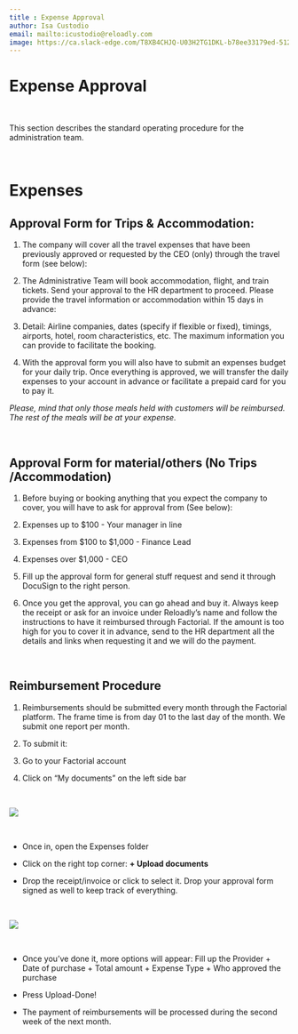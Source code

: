```yaml
---
title : Expense Approval  
author: Isa Custodio
email: mailto:icustodio@reloadly.com
image: https://ca.slack-edge.com/T8XB4CHJQ-U03H2TG1DKL-b78ee33179ed-512  
---
```


Expense Approval
====================================

&nbsp;

This section describes the standard operating procedure for the administration team.

&nbsp;

Expenses
========

Approval Form for Trips & Accommodation:
----------------------------------------

1.  The company will cover all the travel expenses that have been previously approved or requested by the CEO (only) through the travel form (see below):
    
2.  The Administrative Team will book accommodation, flight, and train tickets. Send your approval to the HR department to proceed. Please provide the travel information or accommodation within 15 days in advance:
    
3.  Detail: Airline companies, dates (specify if flexible or fixed), timings, airports, hotel, room characteristics, etc. The maximum information you can provide to facilitate the booking.
    
4.  With the approval form you will also have to submit an expenses budget for your daily trip. Once everything is approved, we will transfer the daily expenses to your account in advance or facilitate a prepaid card for you to pay it.
    

_Please, mind that only those meals held with customers will be reimbursed. The rest of the meals will be at your expense._

&nbsp;

Approval Form for material/others (No Trips /Accommodation)
-----------------------------------------------------------

1.  Before buying or booking anything that you expect the company to cover, you will have to ask for approval from (See below):
    
2.  Expenses up to $100 - Your manager in line
    
3.  Expenses from $100 to $1,000 - Finance Lead
    
4.  Expenses over $1,000 - CEO
    
5.  Fill up the approval form for general stuff request and send it through DocuSign to the right person.
    
6.  Once you get the approval, you can go ahead and buy it. Always keep the receipt or ask for an invoice under Reloadly’s name and follow the instructions to have it reimbursed through Factorial. If the amount is too high for you to cover it in advance, send to the HR department all the details and links when requesting it and we will do the payment.
    
&nbsp;

Reimbursement Procedure
-----------------------

1.  Reimbursements should be submitted every month through the Factorial platform. The frame time is from day 01 to the last day of the month. We submit one report per month.
    
2.  To submit it:
    
3.  Go to your Factorial account
    
4.  Click on “My documents” on the left side bar

&nbsp;
    

![](https://reloadly-handbook.netlify.app/pages/administrative-team/images/document-section-factorial.png)

&nbsp;

*   Once in, open the Expenses folder
    
*   Click on the right top corner: **\+ Upload documents**
    
*   Drop the receipt/invoice or click to select it. Drop your approval form signed as well to keep track of everything.
    
&nbsp;

![](https://reloadly-handbook.netlify.app/pages/administrative-team/images/upload-documents.png)

&nbsp;

*   Once you’ve done it, more options will appear: Fill up the Provider + Date of purchase + Total amount + Expense Type + Who approved the purchase
    
*   Press Upload-Done!
    
*   The payment of reimbursements will be processed during the second week of the next month.
